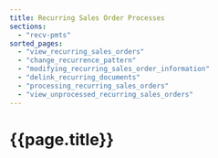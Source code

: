 ```yaml
---
title: Recurring Sales Order Processes
sections:
  - "recv-pmts"
sorted_pages:
  - "view_recurring_sales_orders"
  - "change_recurrence_pattern"
  - "modifying_recurring_sales_order_information"
  - "delink_recurring_documents"
  - "processing_recurring_sales_orders"
  - "view_unprocessed_recurring_sales_orders"
---
```

# {{page.title}}
